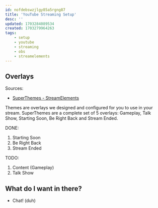 ```yaml
---
id: nofdebswzjlgy85a5rgng87
title: 'YouTube Streaming Setup'
desc: ''
updated: 1703284089534
created: 1703279964263
tags:
    - setup
    - youtube
    - streaming
    - obs
    - streamelements
---
```


## Overlays

Sources:

* [SuperThemes - StreamElements](https://blog.streamelements.com/super-themes-are-twitch-game-changers-aa40adfb8b13)

Themes are overlays we designed and configured for you to use in your stream. SuperThemes are a complete set of 5 overlays: Gameplay, Talk Show, Starting Soon, Be Right Back and Stream Ended.

DONE:
1. Starting Soon
1. Be Right Back
1. Stream Ended

TODO:
1. Content (Gameplay)
1. Talk Show

## What do I want in there?

* Chat! (duh)
